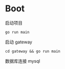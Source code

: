 # Boot

启动项目

```shell
go run main
```

启动 gateway

```shell
cd gateway && go run main
```

数据库连接 mysql